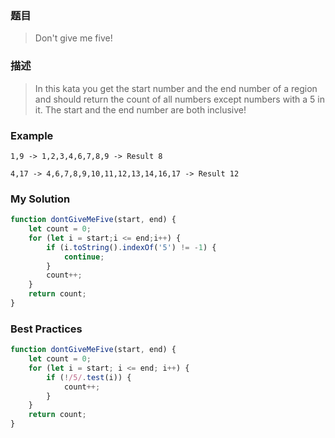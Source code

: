 ### 题目
> Don't give me five!

### 描述
> In this kata you get the start number and the end number of a region and should return the count of all numbers except numbers with a 5 in it. The start and the end number are both inclusive!

### Example
`1,9 -> 1,2,3,4,6,7,8,9 -> Result 8`

`4,17 -> 4,6,7,8,9,10,11,12,13,14,16,17 -> Result 12`

### My Solution
```javascript
function dontGiveMeFive(start, end) {
    let count = 0;
    for (let i = start;i <= end;i++) {
        if (i.toString().indexOf('5') != -1) {
            continue;
        }
        count++;  
    }
    return count;
}
```

### Best Practices
```javascript
function dontGiveMeFive(start, end) {
    let count = 0;
    for (let i = start; i <= end; i++) {
        if (!/5/.test(i)) {
            count++;
        }
    }
    return count;
}
```